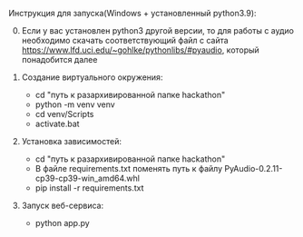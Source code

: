 Инструкция для запуска(Windows + установленный python3.9):

0. Если у вас установлен python3 другой версии, то для работы с аудио необходимо скачать соответствующий файл с сайта https://www.lfd.uci.edu/~gohlke/pythonlibs/#pyaudio, который понадобится далее

1. Создание виртуального окружения: 
    * cd "путь к разархивированной папке hackathon"
    * python -m venv venv
    * cd venv/Scripts
    * activate.bat

2. Установка зависимостей:
    * cd "путь к разархивированной папке hackathon"
    * В файле requirements.txt поменять путь к файлу PyAudio-0.2.11-cp39-cp39-win_amd64.whl
    * pip install -r requirements.txt 

3. Запуск веб-сервиса:
    * python app.py
